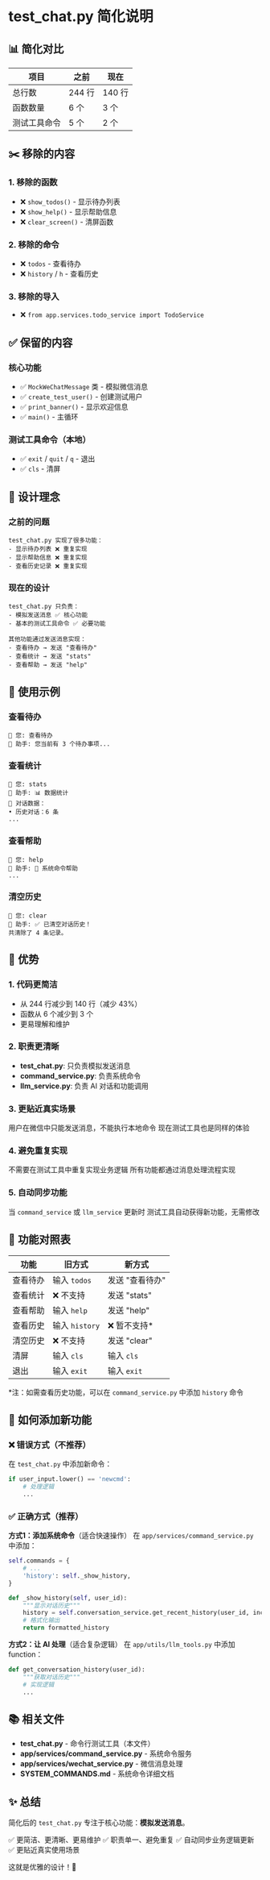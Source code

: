 # test_chat.py 简化说明

## 📊 简化对比

| 项目 | 之前 | 现在 |
|------|------|------|
| 总行数 | 244 行 | 140 行 |
| 函数数量 | 6 个 | 3 个 |
| 测试工具命令 | 5 个 | 2 个 |

## ✂️ 移除的内容

### 1. 移除的函数
- ❌ `show_todos()` - 显示待办列表
- ❌ `show_help()` - 显示帮助信息
- ❌ `clear_screen()` - 清屏函数

### 2. 移除的命令
- ❌ `todos` - 查看待办
- ❌ `history` / `h` - 查看历史

### 3. 移除的导入
- ❌ `from app.services.todo_service import TodoService`

## ✅ 保留的内容

### 核心功能
- ✅ `MockWeChatMessage` 类 - 模拟微信消息
- ✅ `create_test_user()` - 创建测试用户
- ✅ `print_banner()` - 显示欢迎信息
- ✅ `main()` - 主循环

### 测试工具命令（本地）
- ✅ `exit` / `quit` / `q` - 退出
- ✅ `cls` - 清屏

## 🎯 设计理念

### 之前的问题
```
test_chat.py 实现了很多功能：
- 显示待办列表 ❌ 重复实现
- 显示帮助信息 ❌ 重复实现
- 查看历史记录 ❌ 重复实现
```

### 现在的设计
```
test_chat.py 只负责：
- 模拟发送消息 ✅ 核心功能
- 基本的测试工具命令 ✅ 必要功能

其他功能通过发送消息实现：
- 查看待办 → 发送 "查看待办"
- 查看统计 → 发送 "stats"
- 查看帮助 → 发送 "help"
```

## 💬 使用示例

### 查看待办
```
👤 您: 查看待办
🤖 助手: 您当前有 3 个待办事项...
```

### 查看统计
```
👤 您: stats
🤖 助手: 📊 数据统计
💬 对话数据：
• 历史对话：6 条
...
```

### 查看帮助
```
👤 您: help
🤖 助手: 📖 系统命令帮助
...
```

### 清空历史
```
👤 您: clear
🤖 助手: ✅ 已清空对话历史！
共清除了 4 条记录。
```

## 🌟 优势

### 1. 代码更简洁
- 从 244 行减少到 140 行（减少 43%）
- 函数从 6 个减少到 3 个
- 更易理解和维护

### 2. 职责更清晰
- **test_chat.py**: 只负责模拟发送消息
- **command_service.py**: 负责系统命令
- **llm_service.py**: 负责 AI 对话和功能调用

### 3. 更贴近真实场景
用户在微信中只能发送消息，不能执行本地命令
现在测试工具也是同样的体验

### 4. 避免重复实现
不需要在测试工具中重复实现业务逻辑
所有功能都通过消息处理流程实现

### 5. 自动同步功能
当 `command_service` 或 `llm_service` 更新时
测试工具自动获得新功能，无需修改

## 📝 功能对照表

| 功能 | 旧方式 | 新方式 |
|------|--------|--------|
| 查看待办 | 输入 `todos` | 发送 "查看待办" |
| 查看统计 | ❌ 不支持 | 发送 "stats" |
| 查看帮助 | 输入 `help` | 发送 "help" |
| 查看历史 | 输入 `history` | ❌ 暂不支持* |
| 清空历史 | ❌ 不支持 | 发送 "clear" |
| 清屏 | 输入 `cls` | 输入 `cls` |
| 退出 | 输入 `exit` | 输入 `exit` |

*注：如需查看历史功能，可以在 `command_service.py` 中添加 `history` 命令

## 🚀 如何添加新功能

### ❌ 错误方式（不推荐）
在 `test_chat.py` 中添加新命令：
```python
if user_input.lower() == 'newcmd':
    # 处理逻辑
    ...
```

### ✅ 正确方式（推荐）

**方式1：添加系统命令**（适合快速操作）
在 `app/services/command_service.py` 中添加：
```python
self.commands = {
    # ...
    'history': self._show_history,
}

def _show_history(self, user_id):
    """显示对话历史"""
    history = self.conversation_service.get_recent_history(user_id, include_timestamp=True)
    # 格式化输出
    return formatted_history
```

**方式2：让 AI 处理**（适合复杂逻辑）
在 `app/utils/llm_tools.py` 中添加 function：
```python
def get_conversation_history(user_id):
    """获取对话历史"""
    # 实现逻辑
    ...
```

## 📚 相关文件

- **test_chat.py** - 命令行测试工具（本文件）
- **app/services/command_service.py** - 系统命令服务
- **app/services/wechat_service.py** - 微信消息处理
- **SYSTEM_COMMANDS.md** - 系统命令详细文档

## ✨ 总结

简化后的 `test_chat.py` 专注于核心功能：**模拟发送消息**。

✅ 更简洁、更清晰、更易维护
✅ 职责单一、避免重复
✅ 自动同步业务逻辑更新
✅ 更贴近真实使用场景

这就是优雅的设计！🎉

